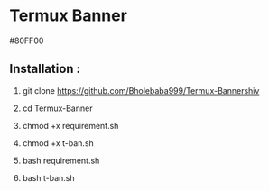 # Termux Banner
#80FF00
## Installation :

1) git clone https://github.com/Bholebaba999/Termux-Bannershiv


2) cd Termux-Banner


3) chmod +x requirement.sh


4) chmod +x t-ban.sh


5) bash requirement.sh


6) bash t-ban.sh

